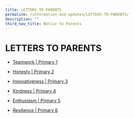 ```yaml
---
title: LETTERS TO PARENTS
permalink: /information-and-updates/LETTERS-TO-PARENTS/
description: ""
third_nav_title: Notice to Parents
---
```


# LETTERS TO PARENTS

* <a href="/information-and-updates/LETTERS-TO-PARENTS/teamwork-p1">Teamwork | Primary 1</a>

* <a href="/information-and-updates/LETTERS-TO-PARENTS/honesty-p2">Honesty | Primary 2</a>

* <a href="/information-and-updates/LETTERS-TO-PARENTS/innovativeness-p3">Innovativeness | Primary 3</a>

* <a href="/information-and-updates/LETTERS-TO-PARENTS/kindness-p4">Kindness | Primary 4</a>

* <a href="/information-and-updates/LETTERS-TO-PARENTS/enthusiasm-p5">Enthusiasm | Primary 5</a> 

* <a href="/information-and-updates/LETTERS-TO-PARENTS/resilience-p6">Resilience | Primary 6</a>